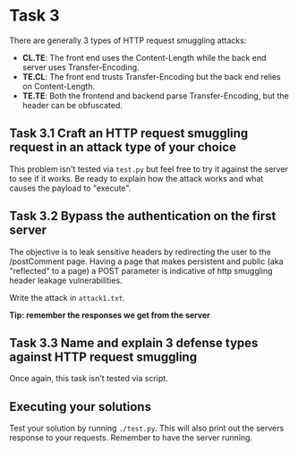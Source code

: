 # Task 3
There are generally 3 types of HTTP request smuggling attacks:
- **CL.TE**: The front end uses the Content-Length while the back end server uses Transfer-Encoding.
- **TE.CL**: The front end trusts Transfer-Encoding but the back end relies on Content-Length.
- **TE.TE**: Both the frontend and backend parse Transfer-Encoding, but the header can be obfuscated.

## Task 3.1 Craft an HTTP request smuggling request in an attack type of your choice
This problem isn't tested via `test.py` but feel free to try it against the server to see if it works. Be ready to explain how the attack works and what causes the payload to "execute".

## Task 3.2 Bypass the authentication on the first server
The objective is to leak sensitive headers by redirecting the user to the /postComment page. Having a page that makes persistent and public (aka "reflected" to a page) a POST parameter is indicative of http smuggling header leakage vulnerabilities.

Write the attack in `attack1.txt`.

**Tip: remember the responses we get from the server**

## Task 3.3 Name and explain 3 defense types against HTTP request smuggling
Once again, this task isn't tested via script.

## Executing your solutions
Test your solution by running `./test.py`. This will also print out the servers response to your requests. Remember to have the server running.